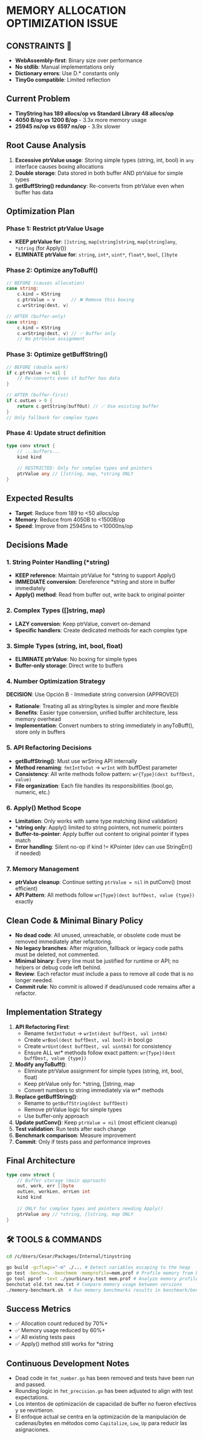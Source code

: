 # MEMORY ALLOCATION OPTIMIZATION ISSUE

## **CONSTRAINTS** 📝
- **WebAssembly-first**: Binary size over performance
- **No stdlib**: Manual implementations only
- **Dictionary errors**: Use D.* constants only
- **TinyGo compatible**: Limited reflection

## Current Problem
- **TinyString has 189 allocs/op vs Standard Library 48 allocs/op**
- **4050 B/op vs 1200 B/op** - 3.3x more memory usage
- **25945 ns/op vs 6597 ns/op** - 3.9x slower

## Root Cause Analysis
1. **Excessive ptrValue usage**: Storing simple types (string, int, bool) in `any` interface causes boxing allocations
2. **Double storage**: Data stored in both buffer AND ptrValue for simple types
3. **getBuffString() redundancy**: Re-converts from ptrValue even when buffer has data

## Optimization Plan

### Phase 1: Restrict ptrValue Usage
- **KEEP ptrValue for**: `[]string`, `map[string]string`, `map[string]any`, `*string` (for Apply())
- **ELIMINATE ptrValue for**: `string`, `int*`, `uint*`, `float*`, `bool`, `[]byte`

### Phase 2: Optimize anyToBuff()
```go
// BEFORE (causes allocation)
case string:
    c.kind = KString
    c.ptrValue = v      // ❌ Remove this boxing
    c.wrString(dest, v)

// AFTER (buffer-only)
case string:
    c.kind = KString
    c.wrString(dest, v) // ✅ Buffer only
    // No ptrValue assignment
```

### Phase 3: Optimize getBuffString()
```go
// BEFORE (double work)
if c.ptrValue != nil {
    // Re-converts even if buffer has data
}

// AFTER (buffer-first)
if c.outLen > 0 {
    return c.getString(buffOut) // ✅ Use existing buffer
}
// Only fallback for complex types
```

### Phase 4: Update struct definition
```go
type conv struct {
    // ...buffers...
    kind kind
    
    // RESTRICTED: Only for complex types and pointers
    ptrValue any // []string, map, *string ONLY
}
```

## Expected Results
- **Target**: Reduce from 189 to <50 allocs/op
- **Memory**: Reduce from 4050B to <1500B/op  
- **Speed**: Improve from 25945ns to <10000ns/op

## Decisions Made

### 1. String Pointer Handling (*string)
- **KEEP reference**: Maintain ptrValue for *string to support Apply()
- **IMMEDIATE conversion**: Dereference *string and store in buffer immediately
- **Apply() method**: Read from buffer out, write back to original pointer

### 2. Complex Types ([]string, map)
- **LAZY conversion**: Keep ptrValue, convert on-demand
- **Specific handlers**: Create dedicated methods for each complex type

### 3. Simple Types (string, int, bool, float)
- **ELIMINATE ptrValue**: No boxing for simple types
- **Buffer-only storage**: Direct write to buffers

### 4. Number Optimization Strategy
**DECISION**: Use Opción B - Immediate string conversion (APPROVED)
- **Rationale**: Treating all as string/bytes is simpler and more flexible
- **Benefits**: Easier type conversion, unified buffer architecture, less memory overhead
- **Implementation**: Convert numbers to string immediately in anyToBuff(), store only in buffers

### 5. API Refactoring Decisions
- **getBuffString()**: Must use wrString API internally
- **Method renaming**: `fmtIntToOut` → `wrInt` with buffDest parameter
- **Consistency**: All write methods follow pattern: `wr{Type}(dest buffDest, value)`
- **File organization**: Each file handles its responsibilities (bool.go, numeric, etc.)

### 6. Apply() Method Scope
- **Limitation**: Only works with same type matching (kind validation)
- ***string only**: Apply() limited to string pointers, not numeric pointers
- **Buffer-to-pointer**: Apply buffer out content to original pointer if types match
- **Error handling**: Silent no-op if kind != KPointer (dev can use StringErr() if needed)

### 7. Memory Management
- **ptrValue cleanup**: Continue setting `ptrValue = nil` in putConv() (most efficient)
- **API Pattern**: All methods follow `wr{Type}(dest buffDest, value {type})` exactly

## Clean Code & Minimal Binary Policy
- **No dead code**: All unused, unreachable, or obsolete code must be removed immediately after refactoring.
- **No legacy branches**: After migration, fallback or legacy code paths must be deleted, not commented.
- **Minimal binary**: Every line must be justified for runtime or API; no helpers or debug code left behind.
- **Review**: Each refactor must include a pass to remove all code that is no longer needed.
- **Commit rule**: No commit is allowed if dead/unused code remains after a refactor.

## Implementation Strategy
1. **API Refactoring First**: 
   - Rename `fmtIntToOut` → `wrInt(dest buffDest, val int64)`
   - Create `wrBool(dest buffDest, val bool)` in bool.go
   - Create `wrUint(dest buffDest, val uint64)` for consistency
   - Ensure ALL wr* methods follow exact pattern: `wr{Type}(dest buffDest, value {type})`
2. **Modify anyToBuff()**: 
   - Eliminate ptrValue assignment for simple types (string, int, bool, float)
   - Keep ptrValue only for: *string, []string, map
   - Convert numbers to string immediately via wr* methods
3. **Replace getBuffString()**: 
   - Rename to `getBuffString(dest buffDest)`
   - Remove ptrValue logic for simple types
   - Use buffer-only approach
4. **Update putConv()**: Keep `ptrValue = nil` (most efficient cleanup)
5. **Test validation**: Run tests after each change
6. **Benchmark comparison**: Measure improvement
7. **Commit**: Only if tests pass and performance improves

## Final Architecture
```go
type conv struct {
    // Buffer storage (main approach)
    out, work, err []byte
    outLen, workLen, errLen int
    kind kind
    
    // ONLY for complex types and pointers needing Apply()
    ptrValue any // *string, []string, map ONLY
}
```

## 🛠️ **TOOLS & COMMANDS**
```bash
cd /c/Users/Cesar/Packages/Internal/tinystring

go build -gcflags="-m" ./... # Detect variables escaping to the heap
go test -bench=. -benchmem -memprofile=mem.prof # Profile memory from benchmarks
go tool pprof -text ./yourbinary.test mem.prof # Analyze memory profile
benchstat old.txt new.txt # Compare memory usage between versions
./memory-benchmark.sh  # Run memory benchmarks results in benchmark/benchmark_results.md
```

## Success Metrics
- ✅ Allocation count reduced by 70%+
- ✅ Memory usage reduced by 60%+
- ✅ All existing tests pass
- ✅ Apply() method still works for *string

## Continuous Development Notes
- Dead code in `fmt_number.go` has been removed and tests have been run and passed.
- Rounding logic in `fmt_precision.go` has been adjusted to align with test expectations.
- Los intentos de optimización de capacidad de buffer no fueron efectivos y se revirtieron.
- El enfoque actual se centra en la optimización de la manipulación de cadenas/bytes en métodos como `Capitalize`, `Low`, `Up` para reducir las asignaciones.
